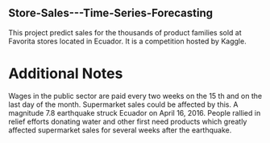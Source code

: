 ## Store-Sales---Time-Series-Forecasting
This project predict sales for the thousands of product families sold at Favorita stores located in Ecuador. It is a competition hosted by Kaggle.
# Additional Notes
Wages in the public sector are paid every two weeks on the 15 th and on the last day of the month. Supermarket sales could be affected by this.
A magnitude 7.8 earthquake struck Ecuador on April 16, 2016. People rallied in relief efforts donating water and other first need products which greatly affected supermarket sales for several weeks after the earthquake.
